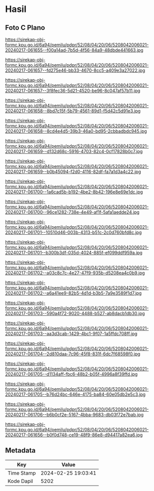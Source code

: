 # Hasil

## Foto C Plano

https://sirekap-obj-formc.kpu.go.id/6a94/pemilu/pdpr/52/08/04/20/06/5208042006021-20240217-061655--f00a14ad-7b5d-4f56-84a9-48dbde441663.jpg

https://sirekap-obj-formc.kpu.go.id/6a94/pemilu/pdpr/52/08/04/20/06/5208042006021-20240217-061657--fd275e46-bb33-4670-8cc5-a409e3a27022.jpg

https://sirekap-obj-formc.kpu.go.id/6a94/pemilu/pdpr/52/08/04/20/06/5208042006021-20240217-061657--3f8fec36-5d21-4520-be96-8c047af57b11.jpg

https://sirekap-obj-formc.kpu.go.id/6a94/pemilu/pdpr/52/08/04/20/06/5208042006021-20240217-061658--8bd7c15f-5b79-4561-89d1-f5d42c5d91e3.jpg

https://sirekap-obj-formc.kpu.go.id/6a94/pemilu/pdpr/52/08/04/20/06/5208042006021-20240217-061658--8cd4e4d5-39b3-46a0-bd95-2cbbadbdc945.jpg

https://sirekap-obj-formc.kpu.go.id/6a94/pemilu/pdpr/52/08/04/20/06/5208042006021-20240217-061659--d132d68c-5916-4703-82c4-0cf17828b0c7.jpg

https://sirekap-obj-formc.kpu.go.id/6a94/pemilu/pdpr/52/08/04/20/06/5208042006021-20240217-061659--b0b45094-f2d0-4116-82df-fa7a1d3a4c22.jpg

https://sirekap-obj-formc.kpu.go.id/6a94/pemilu/pdpr/52/08/04/20/06/5208042006021-20240217-061700--1a6cad5b-b192-4be2-8b42-196e8e69e1dc.jpg

https://sirekap-obj-formc.kpu.go.id/6a94/pemilu/pdpr/52/08/04/20/06/5208042006021-20240217-061700--96ce1282-738e-4e49-af1f-5afa1aedde24.jpg

https://sirekap-obj-formc.kpu.go.id/6a94/pemilu/pdpr/52/08/04/20/06/5208042006021-20240217-061701--10510d46-003b-4313-b51c-2c0d760bfd8c.jpg

https://sirekap-obj-formc.kpu.go.id/6a94/pemilu/pdpr/52/08/04/20/06/5208042006021-20240217-061701--b300b3df-035d-4024-885f-ef099ddf959a.jpg

https://sirekap-obj-formc.kpu.go.id/6a94/pemilu/pdpr/52/08/04/20/06/5208042006021-20240217-061702--a03c8c7c-4e27-47f9-935b-d5208ea4c0b9.jpg

https://sirekap-obj-formc.kpu.go.id/6a94/pemilu/pdpr/52/08/04/20/06/5208042006021-20240217-061702--a6a41ee9-82b5-4d1d-b3b5-7a9e3589f1d7.jpg

https://sirekap-obj-formc.kpu.go.id/6a94/pemilu/pdpr/52/08/04/20/06/5208042006021-20240217-061703--590a4f72-9020-4488-b527-ab8dacb1db30.jpg

https://sirekap-obj-formc.kpu.go.id/6a94/pemilu/pdpr/52/08/04/20/06/5208042006021-20240217-061703--aa3d3cab-1429-4bc1-9f07-1a5ffdc708ff.jpg

https://sirekap-obj-formc.kpu.go.id/6a94/pemilu/pdpr/52/08/04/20/06/5208042006021-20240217-061704--2d810daa-7c96-45f8-831f-6dc7f68598f0.jpg

https://sirekap-obj-formc.kpu.go.id/6a94/pemilu/pdpr/52/08/04/20/06/5208042006021-20240217-061705--d1134aff-fbc6-48b2-b05f-4996a8f39ffd.jpg

https://sirekap-obj-formc.kpu.go.id/6a94/pemilu/pdpr/52/08/04/20/06/5208042006021-20240217-061705--b76d24bc-646e-4175-ba84-60e05db2e5c3.jpg

https://sirekap-obj-formc.kpu.go.id/6a94/pemilu/pdpr/52/08/04/20/06/5208042006021-20240217-061706--b6b0cf2e-5167-4bba-9683-db03f72e7bab.jpg

https://sirekap-obj-formc.kpu.go.id/6a94/pemilu/pdpr/52/08/04/20/06/5208042006021-20240217-061656--b0f0d748-ce19-48f9-86e8-d94417a82ea6.jpg


## Metadata

| Key        | Value               |
| ---------- | ------------------- |
| Time Stamp | 2024-02-25 19:03:41 |
| Kode Dapil | 5202                |



